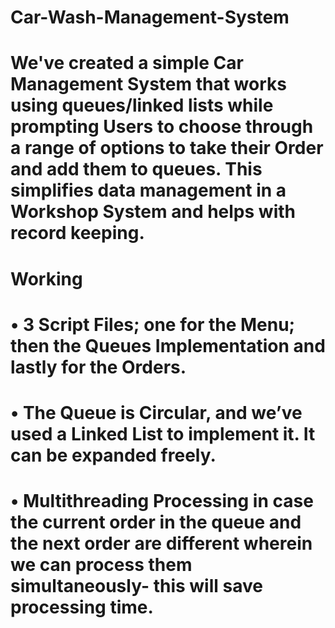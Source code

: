 # Car-Wash-Management-System
# We've created a simple Car Management System that works using queues/linked lists while prompting Users to choose through a range of options to take their Order and add them to queues. This simplifies data management in a Workshop System and helps with record keeping.

# Working 
# • 3 Script Files; one for the Menu; then the Queues Implementation and lastly for the Orders.

# • The Queue is Circular, and we’ve used a Linked List to implement it. It can be expanded freely.

# • Multithreading Processing in case the current order in the queue and the next order are different wherein we can process them simultaneously- this will save processing time.
